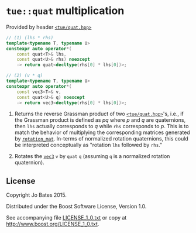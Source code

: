 `tue::quat` multiplication
==========================
Provided by header [`<tue/quat.hpp>`](../../headers/quat.md)

```c++
// (1) (lhs * rhs)
template<typename T, typename U>
constexpr auto operator*(
    const quat<T>& lhs,
    const quat<U>& rhs) noexcept
    -> return quat<decltype(rhs[0] * lhs[0])>;

// (2) (v * q)
template<typename T, typename U>
constexpr auto operator*(
    const vec3<T>& v,
    const quat<U>& q) noexcept
    -> return vec3<decltype(rhs[0] * lhs[0])>;
```

1. Returns the reverse Grassman product of two
   [`<tue/quat.hpp>`](../../headers/quat.md)'s, i.e., if the Grassman product is
   defined as _pq_ where _p_ and _q_ are quaternions, then `lhs` actually
   corresponds to _q_ while `rhs` corresponds to _p_. This is to match the
   behavior of multiplying the corresponding matrices generated by
   [`rotation_mat`](../../functions/math/rotation_mat.md). In-terms of
   normalized rotation quaternions, this could be interpreted conceptually as
   "rotation `lhs` followed by `rhs`."

2. Rotates the [`vec3`](../../headers/vec.md) `v` by `quat` `q` (assuming `q`
   is a normalized rotation quaternion).

License
-------
Copyright Jo Bates 2015.

Distributed under the Boost Software License, Version 1.0.

See accompanying file [LICENSE_1_0.txt](../../../LICENSE_1_0.txt) or copy at
http://www.boost.org/LICENSE_1_0.txt.

